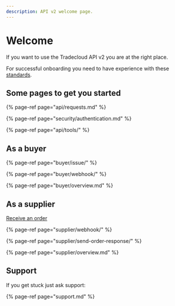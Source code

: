 ```yaml
---
description: API v2 welcome page.
---
```


# Welcome

If you want to use the Tradecloud API v2 you are at the right place.

For successful onboarding you need to have experience with these [standards](api/standards.md).

## Some pages to get you started

{% page-ref page="api/requests.md" %}

{% page-ref page="security/authentication.md" %}

{% page-ref page="api/tools/" %}

## As a buyer

{% page-ref page="buyer/issue/" %}

{% page-ref page="buyer/webhook/" %}

{% page-ref page="buyer/overview.md" %}

## As a supplier

[Receive an order](supplier/webhook/)

{% page-ref page="supplier/webhook/" %}

{% page-ref page="supplier/send-order-response/" %}

{% page-ref page="supplier/overview.md" %}

## Support

If you get stuck just ask support:

{% page-ref page="support.md" %}




